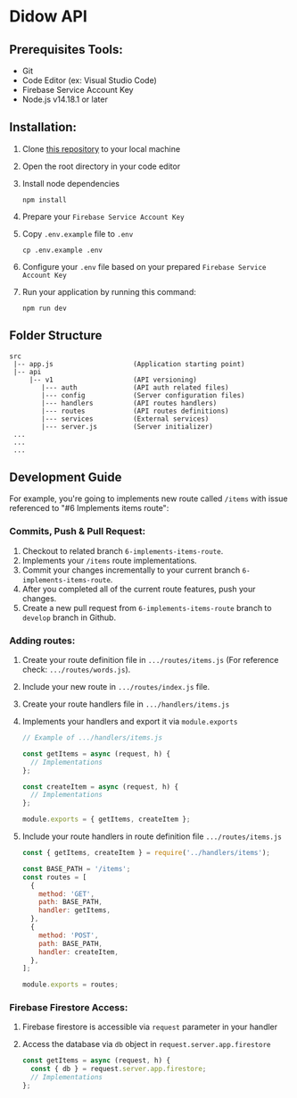 # Didow API

## Prerequisites Tools:
- Git
- Code Editor (ex: Visual Studio Code)
- Firebase Service Account Key
- Node.js v14.18.1 or later

## Installation:
1. Clone [this repository](https://github.com/hendrawanap/didow-api.git) to your local machine
2. Open the root directory in your code editor
3. Install node dependencies

    ```
    npm install
    ```

4. Prepare your `Firebase Service Account Key`
5. Copy `.env.example` file to `.env`

    ```
    cp .env.example .env
    ```
6. Configure your `.env` file based on your prepared `Firebase Service Account Key`
7. Run your application by running this command:

    ```
    npm run dev
    ```

## Folder Structure
```
src
 |-- app.js                    (Application starting point)
 |-- api
     |-- v1                    (API versioning)
        |--- auth              (API auth related files)
        |--- config            (Server configuration files)
        |--- handlers          (API routes handlers)
        |--- routes            (API routes definitions)
        |--- services          (External services)
        |--- server.js         (Server initializer)
 ...
 ...
 ...
```

## Development Guide
For example, you're going to implements new route called `/items` with issue referenced to "#6 Implements items route":
### Commits, Push & Pull Request:
1. Checkout to related branch `6-implements-items-route`.
3. Implements your `/items` route implementations.
4. Commit your changes incrementally to your current branch `6-implements-items-route`.
5. After you completed all of the current route features, push your changes.
6. Create a new pull request from `6-implements-items-route` branch to `develop` branch in Github.

### Adding routes:
1. Create your route definition file in `.../routes/items.js` (For reference check: `.../routes/words.js`).
2. Include your new route in `.../routes/index.js` file.
3. Create your route handlers file in `.../handlers/items.js`
4. Implements your handlers and export it via `module.exports`

    ```js
    // Example of .../handlers/items.js

    const getItems = async (request, h) {
      // Implementations
    };

    const createItem = async (request, h) {
      // Implementations
    };

    module.exports = { getItems, createItem };

    ```
5. Include your route handlers in route definition file `.../routes/items.js`

    ```js
    const { getItems, createItem } = require('../handlers/items');

    const BASE_PATH = '/items';
    const routes = [
      {
        method: 'GET',
        path: BASE_PATH,
        handler: getItems,
      },
      {
        method: 'POST',
        path: BASE_PATH,
        handler: createItem,
      },
    ];

    module.exports = routes;

    ```

### Firebase Firestore Access:
1. Firebase firestore is accessible via `request` parameter in your handler
2. Access the database via `db` object in `request.server.app.firestore`

    ```js
    const getItems = async (request, h) {
      const { db } = request.server.app.firestore;
      // Implementations
    };
    ```
